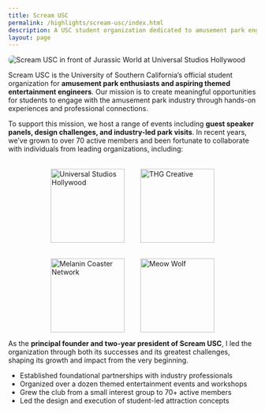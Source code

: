 ```yaml
---
title: Scream USC
permalink: /highlights/scream-usc/index.html
description: A USC student organization dedicated to amusement park engineers and enthusiasts.
layout: page
---
```


<img src="/assets/images/scream-grow.jpg" alt="Scream USC in front of Jurassic World at Universal Studios Hollywood" sizes="(max-width: 615px) 50vw, 100vw" loading="eager" decoding="sync" style="border-radius: 0.5rem">

Scream USC is the University of Southern California’s official student organization for <strong>amusement park enthusiasts and aspiring themed entertainment engineers</strong>. Our mission is to create meaningful opportunities for students to engage with the amusement park industry through hands-on experiences and professional connections. 

To support this mission, we host a range of events including <strong>guest speaker panels, design challenges, and industry-led park visits</strong>. In recent years, we’ve grown to over 70 active members and been fortunate to collaborate with individuals from leading organizations, including:

<div style="display: flex; flex-wrap: wrap; justify-content: center; gap: 2rem; margin-top: 2rem; align-items: center;">
  <img src="/assets/images/logos/ush-logo.jpeg" alt="Universal Studios Hollywood" style="height: 150px; width: auto;">
  <img src="/assets/images/logos/thg-logo.jpeg" alt="THG Creative" style="height: 150px; width: auto;">
  <img src="/assets/images/logos/mcn-logo.jpeg" alt="Melanin Coaster Network" style="height: 150px; width: auto;">
  <img src="/assets/images/logos/meow-wolf-logo.jpeg" alt="Meow Wolf" style="height: 150px; width: auto;">
</div>

As the <strong>principal founder and two-year president of Scream USC</strong>, I led the organization through both its successes and its greatest challenges, shaping its growth and impact from the very beginning.

<ul class="list-disc pl-6 mt-4">
  <li>Established foundational partnerships with industry professionals</li>
  <li>Organized over a dozen themed entertainment events and workshops</li>
  <li>Grew the club from a small interest group to 70+ active members</li>
  <li>Led the design and execution of student-led attraction concepts</li>
</ul>